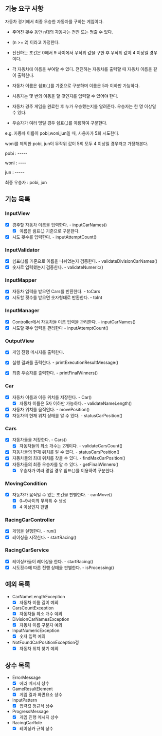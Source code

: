 ## 기능 요구 사항

자동차 경기에서 최종 우승한 자동차를 구하는 게임이다.

- 주어진 횟수 동안 n대의 자동차는 전진 또는 멈출 수 있다.
- (n >= 2) 이라고 가정한다.
- 전진하는 조건은 0에서 9 사이에서 무작위 값을 구한 후 무작위 값이 4 이상일 경우이다.
- 각 자동차에 이름을 부여할 수 있다. 전진하는 자동차를 출력할 때 자동차 이름을 같이 출력한다.
- 자동차 이름은 쉼표(,)를 기준으로 구분하며 이름은 5자 이하만 가능하다.


- 사용자는 몇 번의 이동을 할 것인지를 입력할 수 있어야 한다.
- 자동차 경주 게임을 완료한 후 누가 우승했는지를 알려준다. 우승자는 한 명 이상일 수 있다.
- 우승자가 여러 명일 경우 쉼표(,)를 이용하여 구분한다.

e.g. 자동차 이름이 pobi,woni,jun일 때, 사용자가 5회 시도한다.

woni를 제외한 pobi, jun이 무작위 값이 5회 모두 4 이상일 경우라고 가정해본다.

pobi : -----

woni : ----

jun : -----

최종 우승자 : pobi, jun

## 기능 목록

### InputView 
- [x] 경주할 자동차 이름을 입력한다. -  inputCarNames()
  - [x] 이름은 쉼표(,) 기준으로 구분한다.
- [x] 시도 횟수를 입력한다. - inputAttemptCount()

### InputValidator
- [x] 쉼표(,)를 기준으로 이름을 나뉘었는지 검증한다. - validateDivisionCarNames()
- [x] 숫자로 입력했는지 검증한다. - validateNumeric()

### InputMapper
- [x] 자동차 입력을 받으면 Cars를 반환한다. - toCars
- [x] 시도할 횟수를 받으면 숫자형태로 반환한다. - toInt

### InputManager
- [x] Controller에서 자동차들 이름 입력을 관리한다. - inputCarNames()
- [x] 시도할 횟수 입력을 관리한다 - inputAttemptCount()

### OutputView
- [x] 게임 진행 메시지를 출력한다.
- [x] 실행 결과를 출력한다. - printExecutionResultMessage()
- [x] 최종 우승자를 출력한다. - printFinalWinners()


### Car
- [x] 자동차 이름과 이동 위치를 저장한다. - Car()
  - [x] 자동차 이름은 5자 이하만 가능하다. - validateNameLength()
- [x] 자동차 위치를 움직인다. - movePosition()
- [x] 자동차의 현재 위치 상태를 알 수 있다. - statusCarPosition()

### Cars
- [x] 자동차들을 저장한다. - Cars()
  - [x] 자동차들의 최소 개수는 2개이다. - validateCarsCount()
- [x] 자동차들의 현재 위치를 알 수 있다. - statusCarsPosition()
- [x] 자동차들의 최대 위치를 찾을 수 있다. - findMaxCarPosition()
- [x] 자동차들의 최종 우승자를 알 수 있다. - getFinalWinners()
  - [x] 우승자가 여러 명일 경우 쉼표(,)를 이용하여 구분한다.

### MovingCondition
- [x] 자동차가 움직일 수 있는 조건을 판별한다. - canMove()
  - [x] 0~9사이의 무작위 수 생성
  - [x] 4 이상인지 판별

### RacingCarController
- [x] 게임을 실행한다. - run()
- [x] 레이싱을 시작한다. - startRacing()

### RacingCarService
- [x] 레이싱카들이 레이싱을 한다. - startRacing()
- [x] 시도횟수에 따른 진행 상태을 판별한다. - isProcessing()

## 예외 목록
- CarNameLengthException
  - [x] 자동차 이름 길이 예외
- CarsCountException
  - [x] 자동차들 최소 개수 예외
- DivisionCarNamesException
  - [x] 자동차 이름 구분자 예외
- InputNumericException
  - [x] 숫자 입력 예외
- NotFoundCarPositionException정
  - [x] 자동차 위치 찾기 예외

## 상수 목록
- ErrorMessage
  - [x] 에러 메시지 상수
- GameResultElement
  - [x] 게임 결과 화면요소 상수
- InputPattern
  - [x] 입력값 정규식 상수
- ProgressMessage
  - [x] 게임 진행 메시지 상수
- RacingCarRole
  - [x] 레이싱카 규칙 상수